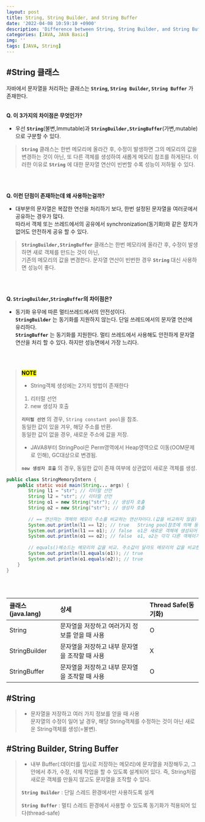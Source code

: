 ```yaml
---
layout: post
title: String, String Builder, and String Buffer
date: '2022-04-08 10:59:10 +0900'
description: 'Difference between String, String Builder, and String Buffer.  '
categories: [JAVA, JAVA Basic]
img: ''
tags: [JAVA, String]
---
```


## #String 클래스

자바에서 문자열을 처리하는 클래스는 __`String`, `String Builder`, `String Buffer`__ 가 존재한다.  
<br>

__Q. 이 3가지의 차이점은 무엇인가?__  
* 우선 __`String`__(불변,Immutable)과 __`StringBuilder,StringBuffer`__(가변,mutable)으로 구분할 수 있다.  
   
> __`String`__ 클래스는 한번 메모리에 올라간 후, 수정이 발생하면 그의 메모리의 값을 변경하는 것이 아닌, 또 다른 객체를 생성하여 새롭게 메모리 참조를 하게된다. 이러한 이유로 __`String`__ 에 대한 문자열 연산이 빈번할 수록 성능이 저하될 수 있다.

<br>
<br>

__Q. 이런 단점이 존재하는데 왜 사용하는걸까?__  
* 대부분의 문자열은 복잡한 연산을 처리하기 보다, 한번 설정된 문자열을 여러곳에서 공유하는 경우가 많다.  
따라서 객체 또는 쓰레드에서의 공유에서 synchronization(동기화)와 같은 장치가 없어도 안전하게 공유 할 수 있다.

> __`StringBuilder,StringBuffer`__ 클래스는 한번 메모리에 올라간 후, 수정이 발생하면 새로 객체를 만드는 것이 아닌,  
> 기존의 메모리의 값을 변경한다. 문자열 연산이 빈번한 경우 __`String`__ 대신 사용하면 성능이 좋다.

<br>
<br>

__Q. `StringBuilder`,`StringBuffer`의 차이점은?__  
* 동기화 유무에 따른 멀티쓰레드에서의 안전성이다.  
__`StringBuilder`__ 는 동기화를 지원하지 않는다. 단일 쓰레드에서의 문자열 연산에 유리하다.  
__`StringBuffer`__ 는 동기화를 지원한다. 멀티 쓰레드에서 사용해도 안전하게 문자열 연산을 처리 할 수 있다. 하지만 성능면에서 가장 느리다.

<br>
<br>

> __<mark>NOTE</mark>__  
> * String객체 생성에는 2가지 방법이 존재한다
> 1. 리터럴 선언
> 2. new 생성자 호출  
>
> __`리터럴 선언`__ 의 경우, `String constant pool`을 참조.  
> 동일한 값이 있을 겨우, 해당 주소를 반환.  
> 동일한 값이 없을 경우, 새로운 주소에 값을 저장.  
> * JAVA8부터 StringPool은 Perm영역에서 Heap영역으로 이동(OOM문제로 인해), GC대상으로 변경됨.  
> 
> __`new 생성자 호출`__ 의 경우, 동일한 값이 존재 여부에 상관없이 새로운 객체를 생성.

```java
public class StringMemoryIntern {
    public static void main(String... args) {
        String l1 = "str"; // 리터럴 선언
        String l2 = "str"; // 리터럴 선언
        String o1 = new String("str"); // 생성자 호출
        String o2 = new String("str"); // 생성자 호출
        
        // == 연산자는 객체의 메모리 주소를 비교하는 연산자이다.(값을 비교하지 않음)
        System.out.println(l1 == l2); // true   String pool참조에 의해 동일한 메모리 주소 참조
        System.out.println(l1 == o1); // false  o1은 새로운 객체에 생성되어 메모리 주소가 다름
        System.out.println(o1 == o2); // false  o1, o2는 각각 다른 객체이기 떄문에 메모리 주소가 다름
        
        // equals()메소드는 메모리의 값을 비교. 주소값이 달라도 메모리의 값을 비교한다.
        System.out.println(l1.equals(o1)); // true
        System.out.println(o1.equals(o2)); // true
    }
}
```
<br>
<br>

| 클래스(java.lang) | 상세 | Thread Safe(동기화) |
|:--------|:-------|:-------|
| String   | 문자열을 저장하고 여러가지 정보를 얻을 때 사용| O |
| StringBuilder   | 문자열을 저장하고 내부 문자열을 조작할 때 사용| X |
| StringBuffer   | 문자열을 저장하고 내부 문자열을 조작할 때 사용| O |  

## #String
> * 문자열을 저장하고 여러 가지 정보를 얻을 때 사용  
> 문자열의 수정이 일어 날 경우, 해당 String객체를 수정하는 것이 아닌 새로운 String객체를 생성(=불변).

## #String Builder, String Buffer
> * 내부 Buffer(:데이터를 임시로 저장하는 메모리)에 문자열을 저장해두고, 그 안에서 추가, 수정, 삭제 작업을 할 수 있도록 설계되어 있다. 즉, String처럼 새로운 객체를 만들지 않고도 문자열을 조작할 수 있다.
>  
> __`String Builder`__
> : 단일 스레드 환경에서만 사용하도록 설계
> 
> __`String Buffer`__
> : 멀티 스레드 환경에서 사용할 수 있도록 동기화가 적용되어 있다(thread-safe)
